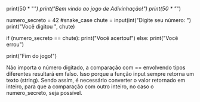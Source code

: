 print(50 * "*")
print("Bem vindo ao jogo de Adivinhação!")
print(50 * "*")

numero_secreto = 42 #snake_case
chute = input(int("Digite seu número: ")
print("Você digitou ", chute)

if (numero_secreto == chute):
  print("Você acertou!")
else:
  print("Você errou")

print("Fim do jogo!")

Não importa o número digitado, a comparação com == envolvendo tipos diferentes resultará em falso. Isso porque a função input sempre retorna um texto (string). Sendo assim, é necessário converter o valor retornado em inteiro, para que a comparação com outro inteiro, no caso o numero_secreto, seja possível. 